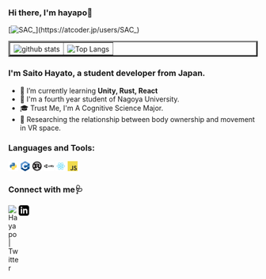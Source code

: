 ### Hi there, I'm hayapo👋
[![SAC_](https://img.shields.io/endpoint?url=https%3A%2F%2Fatcoder-badges.now.sh%2Fapi%2Fatcoder%2Fjson%2FSAC_)](https://atcoder.jp/users/SAC_)

<table border="3" cellspacing="0" cellpadding="3">
  <tr>
    <td><img alt="github stats" height="150px" align="center" src="https://github-readme-stats.vercel.app/api?username=hayapo&count_private=true&show_icons=true&theme=buefy"/></td>
    <td><img alt="Top Langs" height="150px" align="center" src="https://github-readme-stats.vercel.app/api/top-langs/?username=hayapo&theme=buefy&langs_count=8&layout=compact&exclude_repo=Hayapo_Portfolio,dotfiles"/></td>
  </tr>
</table>

<p align="left">

### I'm Saito Hayato, a student developer from Japan.

- 🌱 I’m currently learning **Unity, Rust, React**
- 🏫 I'm a fourth year student of Nagoya University.
- 🎓 Trust Me, I'm A Cognitive Science Major.
- 🧪 Researching the relationship between body ownership and movement in VR space.

</p>

### **Languages and Tools:**  

<code><img height="20" src="https://raw.githubusercontent.com/github/explore/80688e429a7d4ef2fca1e82350fe8e3517d3494d/topics/python/python.png"></code>
<code><img height="20" src="https://raw.githubusercontent.com/github/explore/80688e429a7d4ef2fca1e82350fe8e3517d3494d/topics/cpp/cpp.png"></code>
<code><img height="20" src="https://raw.githubusercontent.com/github/explore/80688e429a7d4ef2fca1e82350fe8e3517d3494d/topics/rust/rust.png"></code>
<code><img height="20" src="https://raw.githubusercontent.com/github/explore/80688e429a7d4ef2fca1e82350fe8e3517d3494d/topics/unity/unity.png"></code>
<code><img height="20" src="https://raw.githubusercontent.com/github/explore/80688e429a7d4ef2fca1e82350fe8e3517d3494d/topics/react/react.png"></code>
<code><img height="20" src="https://raw.githubusercontent.com/github/explore/80688e429a7d4ef2fca1e82350fe8e3517d3494d/topics/javascript/javascript.png"></code>

### Connect with me🩺
<a href="https://twitter.com/hayapo_hip">
  <img align="left" alt="Hayapo | Twitter" width="21px" src="https://raw.githubusercontent.com/anuraghazra/anuraghazra/master/assets/twitter.svg" />
</a>
<a href="https://www.linkedin.com/in/hayato-saito-25637b1b8/">
  <img align="left" alt="Hayapo |linkedin" width="21px" src="img/linkedin.svg" />
</a>